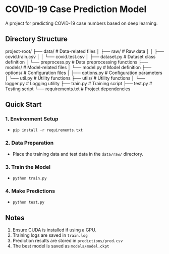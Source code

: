 # COVID-19 Case Prediction Model

A project for predicting COVID-19 case numbers based on deep learning.

## Directory Structure

project-root/
├── data/                   # Data-related files
│   ├── raw/               # Raw data
│   │   ├── covid.train.csv
│   │   └── covid.test.csv
│   ├── dataset.py         # Dataset class definition
│   └── preprocess.py      # Data preprocessing functions
├── models/                # Model-related files
│   └── model.py           # Model definition
├── options/               # Configuration files
│   ├── options.py         # Configuration parameters
│   └── util.py            # Utility functions
├── utils/                 # Utility functions
│   └── logger.py          # Logging utility
├── train.py               # Training script
├── test.py                # Testing script
└── requirements.txt       # Project dependencies


## Quick Start

### 1. Environment Setup
- `pip install -r requirements.txt`

### 2. Data Preparation

- Place the training data and test data in the `data/raw/` directory.

### 3. Train the Model

- `python train.py`  

### 4. Make Predictions 

- `python test.py` 

## Notes

1. Ensure CUDA is installed if using a GPU.
2. Training logs are saved in `train.log`
3. Prediction results are stored in `predictions/pred.csv`
4. The best model is saved as `models/model.ckpt`

